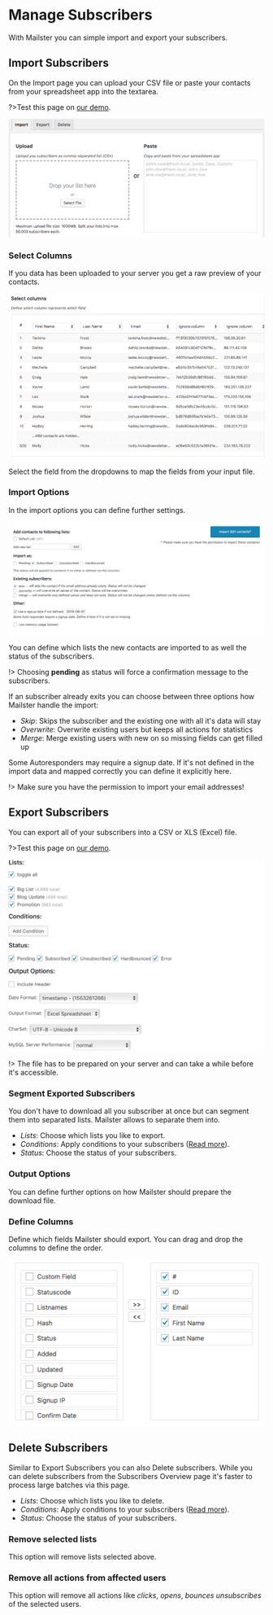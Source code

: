 # Manage Subscribers

With Mailster you can simple import and export your subscribers.

## Import Subscribers

On the Import page you can upload your CSV file or paste your contacts from your spreadsheet app into the textarea.

?>Test this page on [our demo](https://demo2.mailster.co/wp-admin/edit.php?post_type=newsletter&page=mailster_manage_subscribers).

![Import Screen](assets/import-screen.png)

### Select Columns

If you data has been uploaded to your server you get a raw preview of your contacts.

![Select Columns](assets/select-columns.png)

Select the field from the dropdowns to map the fields from your input file.

### Import Options

In the import options you can define further settings.

![Import Options](assets/import-options.png)

You can define which lists the new contacts are imported to as well the status of the subscribers.

!> Choosing **pending** as status will force a confirmation message to the subscribers.

If an subscriber already exits you can choose between three options how Mailster handle the import:

-   _Skip_: Skips the subscriber and the existing one with all it's data will stay
-   _Overwrite_: Overwrite existing users but keeps all actions for statistics
-   _Merge_: Merge existing users with new on so missing fields can get filled up

Some Autoresponders may require a signup date. If it's not defined in the import data and mapped correctly you can define it explicitly here.

!> Make sure you have the permission to import your email addresses!

## Export Subscribers

You can export all of your subscribers into a CSV or XLS (Excel) file.

?>Test this page on [our demo](https://demo2.mailster.co/wp-admin/edit.php?post_type=newsletter&page=mailster_manage_subscribers&tab=export).

![Export Subscribers](assets/export-subscribers.png)

!> The file has to be prepared on your server and can take a while before it's accessible.

### Segment Exported Subscribers

You don't have to download all you subscriber at once but can segment them into separated lists. Mailster allows to separate them into.

-   _Lists_: Choose which lists you like to export.
-   _Conditions_: Apply conditions to your subscribers ([Read more](https://kb.mailster.co/segmentation-in-mailster/)).
-   _Status_: Choose the status of your subscribers.

### Output Options

You can define further options on how Mailster should prepare the download file.

### Define Columns

Define which fields Mailster should export. You can drag and drop the columns to define the order.

![Define Columns](assets/define-columns.png)

## Delete Subscribers

Similar to Export Subscribers you can also Delete subscribers. While you can delete subscribers from the Subscribers Overview page it's faster to process large batches via this page.

-   _Lists_: Choose which lists you like to delete.
-   _Conditions_: Apply conditions to your subscribers ([Read more](https://kb.mailster.co/segmentation-in-mailster/)).
-   _Status_: Choose the status of your subscribers.

### Remove selected lists

This option will remove lists selected above.

### Remove all actions from affected users

This option will remove all actions like _clicks_, _opens_, _bounces_ _unsubscribes_ of the selected users.
